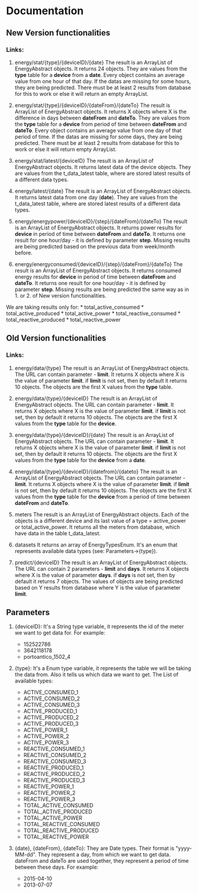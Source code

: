 Documentation
=============

New Version functionalities
---------------------------

### Links:

1. energy/stat/{type}/{deviceID}/{date}
The result is an ArrayList of EnergyAbstract objects.
It returns 24 objects.
They are values from the __type__ table for a __device__ from a __date__.
Every object contains an average value from one hour of that day. If the datas are missing for some hours, they are being predicted.
There must be at least 2 results from database for this to work or else it will return an empty ArrayList.

2. energy/stat/{type}/{deviceID}/{dateFrom}/{dateTo}
The result is ArrayList of EnergyAbstract objects.
It returns X objects where X is the difference in days between __dateFrom__ and __dateTo__.
They are values from the __type__ table for a __device__ from period of time between __dateFrom__ and __dateTo__.
Every object contains an average value from one day of that period of time. If the datas are missing for some days, they are being predicted.
There must be at least 2 results from database for this to work or else it will return empty ArrayList.

3. energy/stat/latest/{deviceID}
The result is an ArrayList of EnergyAbstract objects.
It returns latest data of the device objects.
They are values from the t_data_latest table, where are stored latest results of a different data types.

4. energy/latest/{date}
The result is an ArrayList of EnergyAbstract objects.
It returns latest data from one day (__date__).
They are values from the t_data_latest table, where are stored latest results of a different data types.

5. energy/energypower/{deviceID}/{step}/{dateFrom}/{dateTo}
The result is an ArrayList of EnergyAbstract objects.
It returns power results for __device__ in period of time between __dateFrom__ and __dateTo__.
It returns one result for one hour/day - it is defined by parameter __step__.
Missing results are being predicted based on the previous data from week/month before.

6. energy/energyconsumed/{deviceID}/{step}/{dateFrom}/{dateTo}
The result is an ArrayList of EnergyAbstract objects.
It returns consumed energy results for __device__ in period of time between __dateFrom__ and __dateTo__.
It returns one result for one hour/day - it is defined by parameter __step__.
Missing results are being predicted the same way as in 1. or 2. of New version functionalities.

We are taking results only for:
    * total\_active\_consumed
    * total\_active\_produced
    * total\_active\_power
    * total\_reactive\_consumed
    * total\_reactive\_produced
    * total\_reactive\_power


Old Version functionalities
---------------------------

### Links:

1. energy/data/{type}
The result is an ArrayList of EnergyAbstract objects.
The URL can contain parameter - __limit__.
It returns X objects where X is the value of parameter __limit__.
if __limit__ is not set, then by default it returns 10 objects.
The objects are the first X values from the __type__ table.

2. energy/data/{type}/{deviceID}
The result is an ArrayList of EnergyAbstract objects.
The URL can contain parameter - __limit__.
It returns X objects where X is the value of parameter __limit__.
if __limit__ is not set, then by default it returns 10 objects.
The objects are the first X values from the __type__ table for the __device__.

3. energy/data/{type}/{deviceID}/{date}
The result is an ArrayList of EnergyAbstract objects.
The URL can contain parameter - __limit__.
It returns X objects where X is the value of parameter __limit__.
if __limit__ is not set, then by default it returns 10 objects.
The objects are the first X values from the __type__ table for the __device__ from a __date__.

4. energy/data/{type}/{deviceID}/{datefrom}/{dateto}
The result is an ArrayList of EnergyAbstract objects.
The URL can contain parameter - __limit__.
It returns X objects where X is the value of parameter __limit__.
if __limit__ is not set, then by default it returns 10 objects.
The objects are the first X values from the __type__ table for the __device__ from a period of time between __dateFrom__ and __dateTo__.

5. meters
The result is an ArrayList of EnergyAbstract objects.
Each of the objects is a different device and its last value of a type = active\_power or total\_active\_power.
It returns all the meters from database, which have data in the table t_data_latest.

6. datasets
It returns an array of EnergyTypesEnum.
It's an enum that represents available data types (see: Parameters->{type}).

7. predict/{deviceID}
The result is an ArrayList of EnergyAbstract objects.
The URL can contain 2 parameters - __limit__ and __days__.
It returns X objects where X is the value of parameter __days__.
if __days__ is not set, then by default it returns 7 objects.
The values of objects are being predicted based on Y results from database where Y is the value of parameter __limit__.

Parameters
----------

1. {deviceID}:
It's a String type variable, it represents the id of the meter we want to get data for.
For example:
    * 152522786
    * 3642118178
    * portoantico_1502_4

2. {type}:
It's a Enum type variable, it represents the table we will be taking the data from.
Also it tells us which data we want to get.
The List of available types:
    * ACTIVE\_CONSUMED\_1
    * ACTIVE\_CONSUMED\_2
    * ACTIVE\_CONSUMED\_3
    * ACTIVE\_PRODUCED\_1
    * ACTIVE\_PRODUCED\_2
    * ACTIVE\_PRODUCED\_3
    * ACTIVE\_POWER\_1
    * ACTIVE\_POWER\_2
    * ACTIVE\_POWER\_3
    * REACTIVE\_CONSUMED\_1
    * REACTIVE\_CONSUMED\_2
    * REACTIVE\_CONSUMED\_3
    * REACTIVE\_PRODUCED\_1
    * REACTIVE\_PRODUCED\_2
    * REACTIVE\_PRODUCED\_3
    * REACTIVE\_POWER\_1
    * REACTIVE\_POWER\_2
    * REACTIVE\_POWER\_3
    * TOTAL\_ACTIVE\_CONSUMED
    * TOTAL\_ACTIVE\_PRODUCED
    * TOTAL\_ACTIVE\_POWER
    * TOTAL\_REACTIVE\_CONSUMED
    * TOTAL\_REACTIVE\_PRODUCED
    * TOTAL\_REACTIVE\_POWER

3. {date}, {dateFrom}, {dateTo}:
They are Date types. Their format is "yyyy-MM-dd".
They represent a day, from which we want to get data.
dateFrom and dateTo are used together, they represent a period of time between these days.
For example:
    * 2015-04-10
    * 2013-07-07